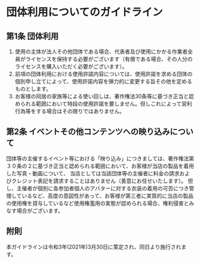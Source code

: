 # 団体利用についてのガイドライン

## 第1条 団体利用
1. 使用の主体が法人その他団体である場合、代表者及び使用にかかる作業者全員がライセンスを保持する必要がございます（有償である場合、その人分のライセンスを購入いただく必要がございます）。
2. 前項の団体利用における使用許諾内容については、使用許諾を求める団体の個別申し立てによって、使用許諾内容を弾力的に変更する旨その他を定めるものとします。
3. お客様の同居の家族等による使い回しは、著作権法30条等に基づき正当と認められる範囲において特段の使用許諾を要しません。但しこれによって営利行為等をする場合はその限りではありません。

## 第2条 イベントその他コンテンツへの映り込みについて
団体等の主催するイベント等における「映り込み」につきましては、著作権法第３０条の２に基づき正当と認められる範囲において、お客様が当店の製品を着用した写真・動画について、
当店としては当該団体等の主催者に料金の請求およびクレジット表記を請求することはありません（善意にお任せいたします）。
但し、主催者が個別に各参加者個人のアバターに対する衣装の着用の可否につき管理しているなど、高度の意図性があって、お客様が第三者に実質的に当店の製品の使用権を貸与しているなど使用権濫用の実態が認められる場合、権利侵害とみなす場合がございます。

## 附則
本ガイドラインは令和3年(2021年)3月30日に策定され、同日より施行されます。
